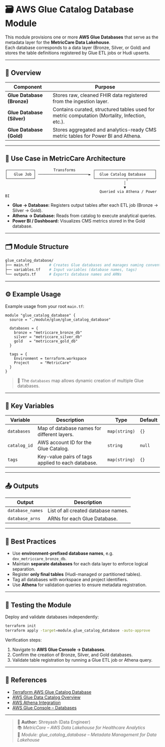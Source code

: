 # 🗃️ AWS Glue Catalog Database Module

This module provisions one or more **AWS Glue Databases** that serve as the metadata layer for the **MetricCare Data Lakehouse**.  
Each database corresponds to a data layer (Bronze, Silver, or Gold) and stores the table definitions registered by Glue ETL jobs or Hudi upserts.

---

## 📖 Overview

| Component | Purpose |
|------------|----------|
| **Glue Database (Bronze)** | Stores raw, cleaned FHIR data registered from the ingestion layer. |
| **Glue Database (Silver)** | Contains curated, structured tables used for metric computation (Mortality, Infection, etc.). |
| **Glue Database (Gold)** | Stores aggregated and analytics-ready CMS metric tables for Power BI and Athena. |

---

## 🧩 Use Case in MetricCare Architecture

```
┌────────────┐        Transforms        ┌───────────────────────────┐
│   Glue Job │ ───────────────────────► │  Glue Catalog Database    │
└────────────┘                          └──────────────┬────────────┘
                                                      │
                                                      ▼
                                           Queried via Athena / Power BI
```

- **Glue → Database:** Registers output tables after each ETL job (Bronze → Silver → Gold).  
- **Athena → Database:** Reads from catalog to execute analytical queries.  
- **Power BI / Dashboard:** Visualizes CMS metrics stored in the Gold database.

---

## 🗂️ Module Structure

```bash
glue_catalog_database/
├── main.tf         # Creates Glue databases and manages naming conventions
├── variables.tf    # Input variables (database names, tags)
└── outputs.tf      # Exports database names and ARNs
```

---

## ⚙️ Example Usage

Example usage from your root `main.tf`:

```hcl
module "glue_catalog_database" {
  source = "./module/glue/glue_catalog_database"

  databases = {
    bronze = "metriccare_bronze_db"
    silver = "metriccare_silver_db"
    gold   = "metriccare_gold_db"
  }

  tags = {
    Environment = terraform.workspace
    Project     = "MetricCare"
  }
}
```

> 🧩 The `databases` map allows dynamic creation of multiple Glue databases.

---

## 🔑 Key Variables

| Variable | Description | Type | Default |
|-----------|--------------|------|----------|
| `databases` | Map of database names for different layers. | `map(string)` | `{}` |
| `catalog_id` | AWS account ID for the Glue Catalog. | `string` | `null` |
| `tags` | Key-value pairs of tags applied to each database. | `map(string)` | `{}` |

---

## 📤 Outputs

| Output | Description |
|---------|--------------|
| `database_names` | List of all created database names. |
| `database_arns` | ARNs for each Glue Database. |

---

## 🧠 Best Practices

- Use **environment-prefixed database names**, e.g. `dev_metriccare_bronze_db`.  
- Maintain **separate databases** for each data layer to enforce logical separation.  
- Register **only final tables** (Hudi-managed or partitioned tables).  
- Tag all databases with workspace and project identifiers.  
- Use **Athena** for validation queries to ensure metadata registration.

---

## 🧩 Testing the Module

Deploy and validate databases independently:

```bash
terraform init
terraform apply -target=module.glue_catalog_database -auto-approve
```

Verification steps:
1. Navigate to **AWS Glue Console → Databases**.  
2. Confirm the creation of Bronze, Silver, and Gold databases.  
3. Validate table registration by running a Glue ETL job or Athena query.

---

## 🔗 References

- [Terraform AWS Glue Catalog Database](https://registry.terraform.io/providers/hashicorp/aws/latest/docs/resources/glue_catalog_database)  
- [AWS Glue Data Catalog Overview](https://docs.aws.amazon.com/glue/latest/dg/components-overview.html#data-catalog-overview)  
- [AWS Athena Integration](https://docs.aws.amazon.com/athena/latest/ug/glue-best-practices.html)  
- [AWS Glue Console – Databases](https://console.aws.amazon.com/glue/home#/databases)

---

> 🧱 **Author:** Shreyash (Data Engineer)  
> 📚 *MetricCare – AWS Data Lakehouse for Healthcare Analytics*  
> 🔗 *Module: glue_catalog_database – Metadata Management for Data Lakehouse*
